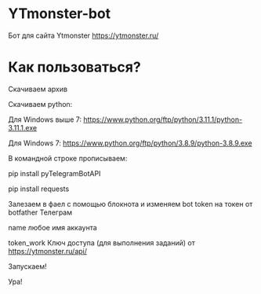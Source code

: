 # YTmonster-bot
Бот для сайта Ytmonster
https://ytmonster.ru/

# Как пользоваться?
Скачиваем архив

Скачиваем python:

Для Windows выше 7: https://www.python.org/ftp/python/3.11.1/python-3.11.1.exe

Для Windows 7: https://www.python.org/ftp/python/3.8.9/python-3.8.9.exe

В командной строке прописываем: 

pip install pyTelegramBotAPI

pip install requests

Залезаем в фаел с помощью блокнота и изменяем bot token на токен от botfather Телеграм

name  любое имя аккаунта

token_work Ключ доступа (для выполнения заданий) от https://ytmonster.ru/api/

Запускаем!

Ура!
